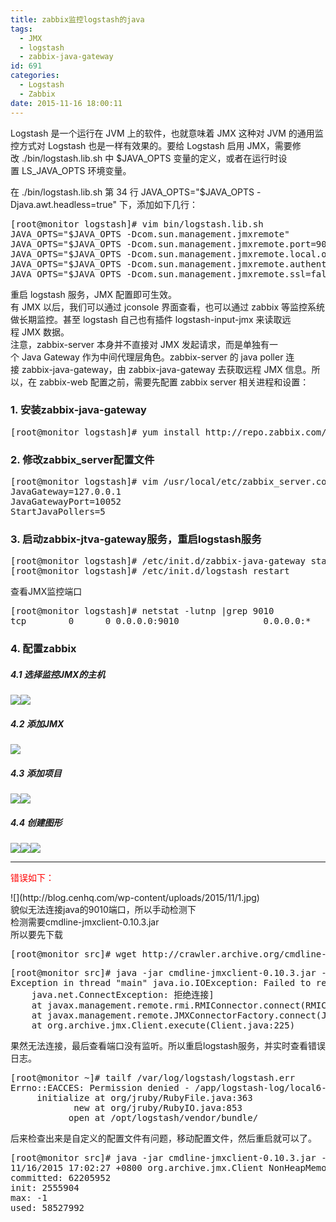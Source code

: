 ```yaml
---
title: zabbix监控logstash的java
tags:
  - JMX
  - logstash
  - zabbix-java-gateway
id: 691
categories:
  - Logstash
  - Zabbix
date: 2015-11-16 18:00:11
---
```


Logstash 是一个运行在 JVM 上的软件，也就意味着 JMX 这种对 JVM 的通用监控方式对 Logstash 也是一样有效果的。要给 Logstash 启用 JMX，需要修改 ./bin/logstash.lib.sh 中 $JAVA_OPTS 变量的定义，或者在运行时设置 LS_JAVA_OPTS 环境变量。
<!-- more -->
在 ./bin/logstash.lib.sh 第 34 行 JAVA_OPTS="$JAVA_OPTS -Djava.awt.headless=true" 下，添加如下几行：
<pre class="lang:sh decode:true ">[root@monitor logstash]# vim bin/logstash.lib.sh
JAVA_OPTS="$JAVA_OPTS -Dcom.sun.management.jmxremote"
JAVA_OPTS="$JAVA_OPTS -Dcom.sun.management.jmxremote.port=9010"
JAVA_OPTS="$JAVA_OPTS -Dcom.sun.management.jmxremote.local.only=false"
JAVA_OPTS="$JAVA_OPTS -Dcom.sun.management.jmxremote.authenticate=false"
JAVA_OPTS="$JAVA_OPTS -Dcom.sun.management.jmxremote.ssl=false"</pre>
<div>重启 logstash 服务，JMX 配置即可生效。</div>
<div>有 JMX 以后，我们可以通过 jconsole 界面查看，也可以通过 zabbix 等监控系统做长期监控。甚至 logstash 自己也有插件 logstash-input-jmx 来读取远程 JMX 数据。</div>
<div></div>
<div>注意，zabbix-server 本身并不直接对 JMX 发起请求，而是单独有一个 Java Gateway 作为中间代理层角色。zabbix-server 的 java poller 连接 zabbix-java-gateway，由 zabbix-java-gateway 去获取远程 JMX 信息。所以，在 zabbix-web 配置之前，需要先配置 zabbix server 相关进程和设置：</div>
<div></div>

### 1\. 安装zabbix-java-gateway

<div>
<pre class="lang:sh decode:true">[root@monitor logstash]# yum install http://repo.zabbix.com/zabbix/2.4/rhel/6/x86_64/zabbix-java-gateway-2.4.7-1.el6.x86_64.rpm</pre>

### 2\. 修改zabbix_server配置文件

<pre class="lang:sh decode:true ">[root@monitor logstash]# vim /usr/local/etc/zabbix_server.conf
JavaGateway=127.0.0.1
JavaGatewayPort=10052
StartJavaPollers=5</pre>

### 3\. 启动zabbix-jtva-gateway服务，重启logstash服务

<pre class="lang:sh decode:true ">[root@monitor logstash]# /etc/init.d/zabbix-java-gateway start
[root@monitor logstash]# /etc/init.d/logstash restart</pre>
<div>查看JMX监控端口</div>
<div>
<pre class="lang:sh decode:true ">[root@monitor logstash]# netstat -lutnp |grep 9010
tcp        0      0 0.0.0.0:9010                0.0.0.0:*                   LISTEN      11842/java</pre>

### 4\. 配置zabbix

##### 4.1 选择监控JMX的主机

![](http://blog.cenhq.com/wp-content/uploads/2015/11/QQ20151116-0@2x.png)![](http://blog.cenhq.com/wp-content/uploads/2015/11/QQ20151116-1@2x.png)

##### 4.2 添加JMX

![](http://blog.cenhq.com/wp-content/uploads/2015/11/QQ20151116-2@2x.png)

##### 4.3 添加项目

![](http://blog.cenhq.com/wp-content/uploads/2015/11/QQ20151116-4@2x.png)![](http://blog.cenhq.com/wp-content/uploads/2015/11/QQ20151116-5@2x.png)

##### 4.4 创建图形

![](http://blog.cenhq.com/wp-content/uploads/2015/11/QQ20151116-6@2x.png)![](http://blog.cenhq.com/wp-content/uploads/2015/11/QQ20151116-7@2x.png)![](http://blog.cenhq.com/wp-content/uploads/2015/11/QQ20151116-8@2x.png)

</div>

* * *

<span style="color: #ff0000;">错误如下：</span>

</div>
<div>![](http://blog.cenhq.com/wp-content/uploads/2015/11/1.jpg)</div>
<div>
<div>貌似无法连接java的9010端口，所以手动检测下</div>
<div>检测需要cmdline-jmxclient-0.10.3.jar</div>
<div>所以要先下载</div>
<div>
<pre class="lang:sh decode:true ">[root@monitor src]# wget http://crawler.archive.org/cmdline-jmxclient/cmdline-jmxclient-0.10.3.jar</pre>
<pre class="lang:sh decode:true ">[root@monitor src]# java -jar cmdline-jmxclient-0.10.3.jar - 127.0.0.1:9010 java.lang:type=Memory NonHeapMemoryUsage
Exception in thread "main" java.io.IOException: Failed to retrieve RMIServer stub: javax.naming.ServiceUnavailableException [Root exception is java.rmi.ConnectException: Connection refused to host: 127.0.0.1; nested exception is:
    java.net.ConnectException: 拒绝连接]
    at javax.management.remote.rmi.RMIConnector.connect(RMIConnector.java:369)
    at javax.management.remote.JMXConnectorFactory.connect(JMXConnectorFactory.java:270)
    at org.archive.jmx.Client.execute(Client.java:225)</pre>
果然无法连接，最后查看端口没有监听。所以重启logstash服务，并实时查看错误日志。
<pre class="lang:sh decode:true ">[root@monitor ~]# tailf /var/log/logstash/logstash.err
Errno::EACCES: Permission denied - /app/logstash-log/local6-5160-2015.11.16.log
     initialize at org/jruby/RubyFile.java:363
            new at org/jruby/RubyIO.java:853
           open at /opt/logstash/vendor/bundle/</pre>
后来检查出来是自定义的配置文件有问题，移动配置文件，然后重启就可以了。
<pre class="lang:sh decode:true ">[root@monitor src]# java -jar cmdline-jmxclient-0.10.3.jar - 127.0.0.1:9010 java.lang:type=Memory NonHeapMemoryUsage
11/16/2015 17:02:27 +0800 org.archive.jmx.Client NonHeapMemoryUsage:
committed: 62205952
init: 2555904
max: -1
used: 58527992</pre>
</div>
</div>
